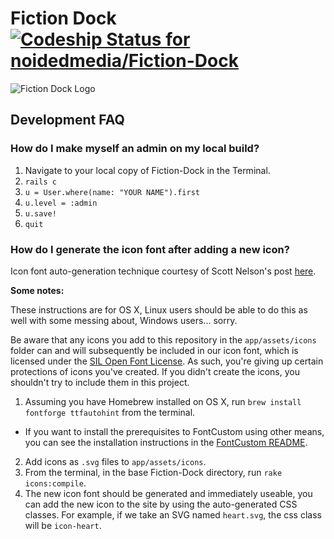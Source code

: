 Fiction Dock [ ![Codeship Status for noidedmedia/Fiction-Dock](https://codeship.com/projects/6aaaf110-f1c6-0132-77aa-52b2bfb2ddb1/status?branch=master)](https://codeship.com/projects/84989)
========

![Fiction Dock Logo](http://i.imgur.com/vFNLbd7.png)


## Development FAQ

### How do I make myself an admin on my local build?

1. Navigate to your local copy of Fiction-Dock in the Terminal.
2. `rails c`
3. `u = User.where(name: "YOUR NAME").first`
4. `u.level = :admin`
5. `u.save!`
6. `quit`


### How do I generate the icon font after adding a new icon?

Icon font auto-generation technique courtesy of Scott Nelson's post [here](http://thisbythem.com/blog/rails-custom-font-icons/).

**Some notes:**

These instructions are for OS X, Linux users should be able to do this as well with some messing about, Windows users... sorry.

Be aware that any icons you add to this repository in the `app/assets/icons` folder can and will subsequently be included in our icon font, which is licensed under the [SIL Open Font License](http://scripts.sil.org/cms/scripts/page.php?site_id=nrsi&id=OFL). As such, you're giving up certain protections of icons you've created. If you didn't create the icons, you shouldn't try to include them in this project.


1. Assuming you have Homebrew installed on OS X, run `brew install fontforge ttfautohint` from the terminal.
  * If you want to install the prerequisites to FontCustom using other means, you can see the installation instructions in the [FontCustom README](https://github.com/FontCustom/fontcustom/#installation).
2. Add icons as `.svg` files to `app/assets/icons`.
3. From the terminal, in the base Fiction-Dock directory, run `rake icons:compile`.
4. The new icon font should be generated and immediately useable, you can add the new icon to the site by using the auto-generated CSS classes. For example, if we take an SVG named `heart.svg`, the css class will be `icon-heart`.

